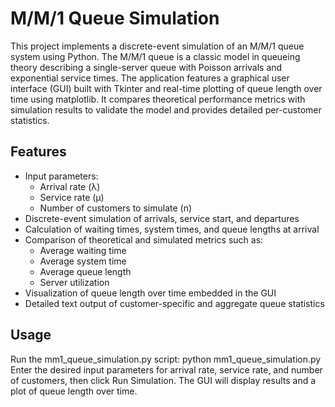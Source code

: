 # M/M/1 Queue Simulation

This project implements a discrete-event simulation of an M/M/1 queue system using Python. The M/M/1 queue is a classic model in queueing theory describing a single-server queue with Poisson arrivals and exponential service times.
The application features a graphical user interface (GUI) built with Tkinter and real-time plotting of queue length over time using matplotlib. It compares theoretical performance metrics with simulation results to validate the model and provides detailed per-customer statistics.

## Features

- Input parameters:  
  - Arrival rate (λ)  
  - Service rate (μ)  
  - Number of customers to simulate (n)
- Discrete-event simulation of arrivals, service start, and departures
- Calculation of waiting times, system times, and queue lengths at arrival
- Comparison of theoretical and simulated metrics such as:  
  - Average waiting time  
  - Average system time  
  - Average queue length  
  - Server utilization
- Visualization of queue length over time embedded in the GUI
- Detailed text output of customer-specific and aggregate queue statistics

## Usage

Run the mm1_queue_simulation.py script: python mm1_queue_simulation.py
Enter the desired input parameters for arrival rate, service rate, and number of customers, then click Run Simulation. The GUI will display results and a plot of queue length over time.

